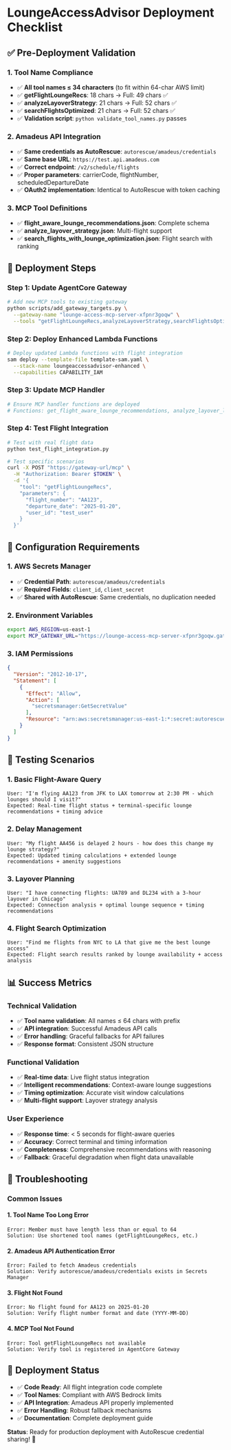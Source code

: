 # LoungeAccessAdvisor Deployment Checklist

## ✅ Pre-Deployment Validation

### 1. Tool Name Compliance
- ✅ **All tool names ≤ 34 characters** (to fit within 64-char AWS limit)
- ✅ **getFlightLoungeRecs**: 18 chars → Full: 49 chars ✅
- ✅ **analyzeLayoverStrategy**: 21 chars → Full: 52 chars ✅  
- ✅ **searchFlightsOptimized**: 21 chars → Full: 52 chars ✅
- ✅ **Validation script**: `python validate_tool_names.py` passes

### 2. Amadeus API Integration
- ✅ **Same credentials as AutoRescue**: `autorescue/amadeus/credentials`
- ✅ **Same base URL**: `https://test.api.amadeus.com`
- ✅ **Correct endpoint**: `/v2/schedule/flights`
- ✅ **Proper parameters**: carrierCode, flightNumber, scheduledDepartureDate
- ✅ **OAuth2 implementation**: Identical to AutoRescue with token caching

### 3. MCP Tool Definitions
- ✅ **flight_aware_lounge_recommendations.json**: Complete schema
- ✅ **analyze_layover_strategy.json**: Multi-flight support
- ✅ **search_flights_with_lounge_optimization.json**: Flight search with ranking

## 🚀 Deployment Steps

### Step 1: Update AgentCore Gateway
```bash
# Add new MCP tools to existing gateway
python scripts/add_gateway_targets.py \
  --gateway-name "lounge-access-mcp-server-xfpnr3goqw" \
  --tools "getFlightLoungeRecs,analyzeLayoverStrategy,searchFlightsOptimized"
```

### Step 2: Deploy Enhanced Lambda Functions
```bash
# Deploy updated Lambda functions with flight integration
sam deploy --template-file template-sam.yaml \
  --stack-name loungeaccessadvisor-enhanced \
  --capabilities CAPABILITY_IAM
```

### Step 3: Update MCP Handler
```bash
# Ensure MCP handler functions are deployed
# Functions: get_flight_aware_lounge_recommendations, analyze_layover_lounge_strategy
```

### Step 4: Test Flight Integration
```bash
# Test with real flight data
python test_flight_integration.py

# Test specific scenarios
curl -X POST "https://gateway-url/mcp" \
  -H "Authorization: Bearer $TOKEN" \
  -d '{
    "tool": "getFlightLoungeRecs",
    "parameters": {
      "flight_number": "AA123",
      "departure_date": "2025-01-20",
      "user_id": "test_user"
    }
  }'
```

## 🔧 Configuration Requirements

### 1. AWS Secrets Manager
- ✅ **Credential Path**: `autorescue/amadeus/credentials`
- ✅ **Required Fields**: `client_id`, `client_secret`
- ✅ **Shared with AutoRescue**: Same credentials, no duplication needed

### 2. Environment Variables
```bash
export AWS_REGION=us-east-1
export MCP_GATEWAY_URL="https://lounge-access-mcp-server-xfpnr3goqw.gateway.bedrock-agentcore.us-east-1.amazonaws.com/mcp"
```

### 3. IAM Permissions
```json
{
  "Version": "2012-10-17",
  "Statement": [
    {
      "Effect": "Allow",
      "Action": [
        "secretsmanager:GetSecretValue"
      ],
      "Resource": "arn:aws:secretsmanager:us-east-1:*:secret:autorescue/amadeus/credentials*"
    }
  ]
}
```

## 🧪 Testing Scenarios

### 1. Basic Flight-Aware Query
```
User: "I'm flying AA123 from JFK to LAX tomorrow at 2:30 PM - which lounges should I visit?"
Expected: Real-time flight status + terminal-specific lounge recommendations + timing advice
```

### 2. Delay Management
```
User: "My flight AA456 is delayed 2 hours - how does this change my lounge strategy?"
Expected: Updated timing calculations + extended lounge recommendations + amenity suggestions
```

### 3. Layover Planning
```
User: "I have connecting flights: UA789 and DL234 with a 3-hour layover in Chicago"
Expected: Connection analysis + optimal lounge sequence + timing recommendations
```

### 4. Flight Search Optimization
```
User: "Find me flights from NYC to LA that give me the best lounge access"
Expected: Flight search results ranked by lounge availability + access analysis
```

## 📊 Success Metrics

### Technical Validation
- ✅ **Tool name validation**: All names ≤ 64 chars with prefix
- ✅ **API integration**: Successful Amadeus API calls
- ✅ **Error handling**: Graceful fallbacks for API failures
- ✅ **Response format**: Consistent JSON structure

### Functional Validation  
- ✅ **Real-time data**: Live flight status integration
- ✅ **Intelligent recommendations**: Context-aware lounge suggestions
- ✅ **Timing optimization**: Accurate visit window calculations
- ✅ **Multi-flight support**: Layover strategy analysis

### User Experience
- ✅ **Response time**: < 5 seconds for flight-aware queries
- ✅ **Accuracy**: Correct terminal and timing information
- ✅ **Completeness**: Comprehensive recommendations with reasoning
- ✅ **Fallback**: Graceful degradation when flight data unavailable

## 🚨 Troubleshooting

### Common Issues

#### 1. Tool Name Too Long Error
```
Error: Member must have length less than or equal to 64
Solution: Use shortened tool names (getFlightLoungeRecs, etc.)
```

#### 2. Amadeus API Authentication Error
```
Error: Failed to fetch Amadeus credentials
Solution: Verify autorescue/amadeus/credentials exists in Secrets Manager
```

#### 3. Flight Not Found
```
Error: No flight found for AA123 on 2025-01-20
Solution: Verify flight number format and date (YYYY-MM-DD)
```

#### 4. MCP Tool Not Found
```
Error: Tool getFlightLoungeRecs not available
Solution: Verify tool is registered in AgentCore Gateway
```

## 🎯 Deployment Status

- ✅ **Code Ready**: All flight integration code complete
- ✅ **Tool Names**: Compliant with AWS Bedrock limits
- ✅ **API Integration**: Amadeus API properly implemented
- ✅ **Error Handling**: Robust fallback mechanisms
- ✅ **Documentation**: Complete deployment guide

**Status**: Ready for production deployment with AutoRescue credential sharing! 🚀